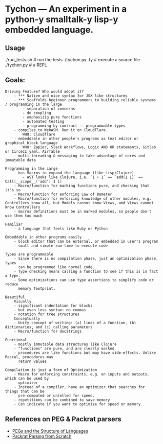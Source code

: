 # Tychon — An experiment in a python-y smalltalk-y lisp-y embedded language.

Usage
-----
  ./run_tests.sh                        # run the tests
  ./tychon.py <sourcefile>.ty           # execute a source file
  ./tychon.py                           # a REPL


Goals:
------

    Driving Feature? Who would adopt it?
        - *** Native and nice syntax for JSX like structures
        - *** Scaffolds beginner programmers to building reliable systems / programming in the large
            - separation of concerns
            - de coupling
            - emphasizig pure functions
            - automated testing
            - programming by contract -- programmable types
        - compiles to WebASM. Run it on CloudFlare.
            WHO: Cloudflare
        - embeddable in other people's programs as text editor or graphical block language
            WHO: Zapier, Slack Workflows, Logic AND OR statements, Gitlab or CirceCI yaml, AirTable
        - multi-threading & messaging to take advantage of cores and immutable data

    Programming in the Large
        - has Macros to expand the language (like Lisp/Clojure)
            - AST looks like Clojure, i.e. `1 + 1` == `add(1 1)` == Call(__scope__('add') 1 1)
        - Macro/function for marking functions pure, and checking that it's so
        - Macro/function for enforcing Law of Demeter
        - Macro/function for enforcing knowledge of other modules, e.g. Controllers know all, but Models cannot know Views, and Views cannot know Controllers
        - macros definitions must be in marked modules, so people don't use them too much

    Familiar
        - a language that feels like Ruby or Python

    Embeddable in other programs easily
        - block editor that can be external, or embedded in user's program
        - small and simple run-time to execute code

    Types are programmable
        - Since there is no compilation phase, just an optimization phase, types
          can be programmed like normal code.
        - Type checking means calling a function to see if this is in fact a type.
        - Some optimizations can use type assertions to simplify code or reduce
          memory footprint.

    Beautiful
        Visually
        - significant indentation for blocks
        - but even less syntax: no commas
        - notation for tree structures
        Conceptually
        - Unify concept of writing: (a) lines of a function, (b) dictionaries, and (c) calling parameters
        - Macro/function for docstrings

    Functional
        - mostly immutable data structures like Clojure
        - "functions" are pure, and are clearly marked
        - procedures are like functions but may have side-effects. Unlike Pascal, procedures may
          return values

    Compilation is just a form of Optimization
        - Macro for enforcing constraints, e.g. on inputs and outputs, which can be used by
          optimizer
        - Instead of a compiler, have an optimizer that searches for things that can be
          pre-computed or unrolled for speed.
        - repetitions can be combined to save memory
        - Can indicate if you want to optimize for speed or memory.


References on PEG & Packrat parsers
--------------------------------
- [ PEGs and the Structure of Languages ]( https://blog.bruce-hill.com/pegs-and-the-structure-of-languages )
- [ Packrat Parsing from Scratch ]( https://blog.bruce-hill.com/packrat-parsing-from-scratch )
